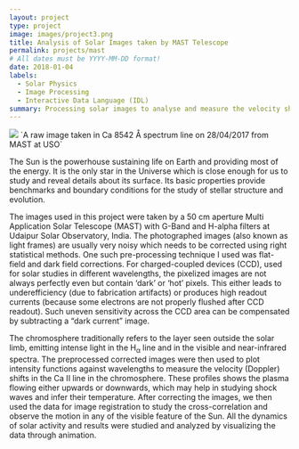 ```yaml
---
layout: project
type: project
image: images/project3.png
title: Analysis of Solar Images taken by MAST Telescope
permalink: projects/mast
# All dates must be YYYY-MM-DD format!
date: 2018-01-04
labels:
  - Solar Physics
  - Image Processing
  - Interactive Data Language (IDL)
summary: Processing solar images to analyse and measure the velocity shifts in Calcium lines in chromosphere.
---
```


<!---<img class="ui medium right floated rounded image" src="../images/project3.png">-->

<img class="ui image" src="{{ site.baseurl }}/images/project3.png">
`A raw image taken in Ca 8542 Å spectrum line on 28/04/2017 from MAST at USO`


The Sun is the powerhouse sustaining life on Earth and providing most of the energy. It is the only star in the Universe which is close enough for us to study and reveal details about its surface. Its basic properties provide benchmarks and boundary conditions for the study of stellar structure and evolution. 

The images used in this project were taken by a 50 cm aperture Multi Application Solar Telescope (MAST) with G-Band and H-alpha filters at Udaipur Solar Observatory, India. The photographed images (also known as light frames) are usually very noisy which needs to be corrected using right statistical methods. One such pre-processing technique I used was flat-field and dark field corrections. For charged-coupled devices (CCD), used for solar studies in different wavelengths, the pixelized images are not always perfectly even but contain ‘dark’ or ‘hot’ pixels. This either leads to underefficiency (due to fabrication artifacts) or produces high readout currents (because some electrons are not properly flushed after CCD readout). Such uneven sensitivity across the CCD area can be compensated by subtracting a “dark current” image.

The chromosphere traditionally refers to the layer seen outside the solar limb, emitting intense light in the H<sub>α</sub> line and in the visible and near-infrared spectra. The preprocessed corrected images were then used to plot intensity functions against wavelengths to measure the velocity (Doppler) shifts in the Ca II line in the chromosphere. These profiles shows the plasma flowing either upwards or downwards, which may help in studying shock waves and infer their temperature. After correcting the images, we then used the data for image registration to study the cross-correlation and observe the motion in any of the visible feature of the Sun. 
All the dynamics of solar activity and results were studied and analyzed by visualizing the data through animation. 


